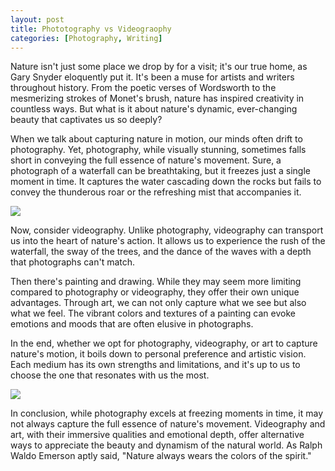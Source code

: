 ```yaml
---
layout: post
title: Phototography vs Videograophy
categories: [Photography, Writing]
---
```




Nature isn't just some place we drop by for a visit; it's our true home, as Gary Snyder eloquently put it. It's been a muse for artists and writers throughout history. From the poetic verses of Wordsworth to the mesmerizing strokes of Monet's brush, nature has inspired creativity in countless ways. But what is it about nature's dynamic, ever-changing beauty that captivates us so deeply?

When we talk about capturing nature in motion, our minds often drift to photography. Yet, photography, while visually stunning, sometimes falls short in conveying the full essence of nature's movement. Sure, a photograph of a waterfall can be breathtaking, but it freezes just a single moment in time. It captures the water cascading down the rocks but fails to convey the thunderous roar or the refreshing mist that accompanies it.


![](https://mysteriousadventuresblog.wordpress.com/wp-content/uploads/2023/05/pexels-photo-16762333.jpeg)

Now, consider videography. Unlike photography, videography can transport us into the heart of nature's action. It allows us to experience the rush of the waterfall, the sway of the trees, and the dance of the waves with a depth that photographs can't match.

Then there's painting and drawing. While they may seem more limiting compared to photography or videography, they offer their own unique advantages. Through art, we can not only capture what we see but also what we feel. The vibrant colors and textures of a painting can evoke emotions and moods that are often elusive in photographs.

In the end, whether we opt for photography, videography, or art to capture nature's motion, it boils down to personal preference and artistic vision. Each medium has its own strengths and limitations, and it's up to us to choose the one that resonates with us the most.

![](https://mysteriousadventuresblog.wordpress.com/wp-content/uploads/2023/05/pexels-photo-931007.jpeg)

In conclusion, while photography excels at freezing moments in time, it may not always capture the full essence of nature's movement. Videography and art, with their immersive qualities and emotional depth, offer alternative ways to appreciate the beauty and dynamism of the natural world. As Ralph Waldo Emerson aptly said, "Nature always wears the colors of the spirit."



